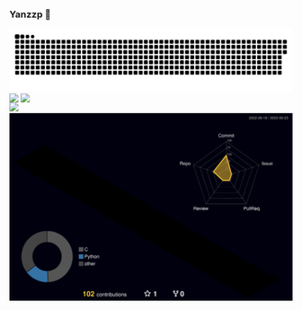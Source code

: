 ### Yanzzp 👋

<!--
**Yanzzp/Yanzzp** is a ✨ _special_ ✨ repository because its `README.md` (this file) appears on your GitHub profile.

Here are some ideas to get you started:

- 🔭 I’m currently working on ...
- 🌱 I’m currently learning ...
- 👯 I’m looking to collaborate on ...
- 🤔 I’m looking for help with ...
- 💬 Ask me about ...
- 📫 How to reach me: ...
- 😄 Pronouns: ...
- ⚡ Fun fact: ...
-->

<!-- dynamic typing effect 动态打字效果 -->

<picture>
  <source media="(prefers-color-scheme: dark)" srcset="https://raw.githubusercontent.com/Yanzzp/Yanzzp/output/github-contribution-grid-snake-dark.svg">
  <source media="(prefers-color-scheme: light)" srcset="https://raw.githubusercontent.com/Yanzzp/Yanzzp/output/github-contribution-grid-snake.svg">
  <img alt="github contribution grid snake animation" src="https://raw.githubusercontent.com/Yanzzp/Yanzzp/output/github-contribution-grid-snake.svg">
</picture>
<!--
<div align="center"><img src="https://cdn.jsdelivr.net/gh/Yanzzp/Yanzzp/assets/github-contribution-grid-snake.svg" /></div>
-->
<div class="center">
    <img align="center" src="https://github-readme-stats.vercel.app/api?username=Yanzzp&show_icons=true&theme=tokyonight" class="image" style="max-width: 100%;" />
     <img align="center" src="https://github-readme-stats.vercel.app/api/top-langs/?username=Yanzzp&layout=compact&theme=tokyonight" class="image" style="max-width: 100%;" />
</div>

<div >
    <img src="https://github-readme-activity-graph.vercel.app/graph?username=Yanzzp&theme=xcode" class="image"/>
    <img src="https://github.com/Yanzzp/Yanzzp/blob/main/profile-3d-contrib/profile-night-rainbow.svg" class="image"/>

</div>


